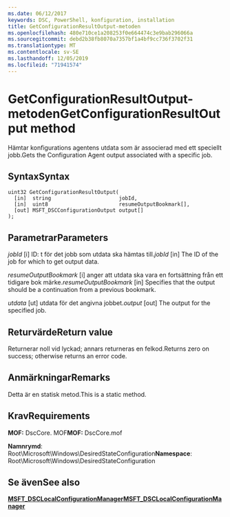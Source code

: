 ```yaml
---
ms.date: 06/12/2017
keywords: DSC, PowerShell, konfiguration, installation
title: GetConfigurationResultOutput-metoden
ms.openlocfilehash: 480e710ce1a208253f0e664474c3e9bab296066a
ms.sourcegitcommit: debd2b38fb8070a7357bf1a4bf9cc736f3702f31
ms.translationtype: MT
ms.contentlocale: sv-SE
ms.lasthandoff: 12/05/2019
ms.locfileid: "71941574"
---
```

# <a name="getconfigurationresultoutput-method"></a><span data-ttu-id="2b101-103">GetConfigurationResultOutput-metoden</span><span class="sxs-lookup"><span data-stu-id="2b101-103">GetConfigurationResultOutput method</span></span>

<span data-ttu-id="2b101-104">Hämtar konfigurations agentens utdata som är associerad med ett speciellt jobb.</span><span class="sxs-lookup"><span data-stu-id="2b101-104">Gets the Configuration Agent output associated with a specific job.</span></span>

## <a name="syntax"></a><span data-ttu-id="2b101-105">Syntax</span><span class="sxs-lookup"><span data-stu-id="2b101-105">Syntax</span></span>

```mof
uint32 GetConfigurationResultOutput(
  [in]  string                      jobId,
  [in]  uint8                       resumeOutputBookmark[],
  [out] MSFT_DSCConfigurationOutput output[]
);
```

## <a name="parameters"></a><span data-ttu-id="2b101-106">Parametrar</span><span class="sxs-lookup"><span data-stu-id="2b101-106">Parameters</span></span>

<span data-ttu-id="2b101-107">*jobId* \[i\] ID: t för det jobb som utdata ska hämtas till.</span><span class="sxs-lookup"><span data-stu-id="2b101-107">*jobId* \[in\] The ID of the job for which to get output data.</span></span>

<span data-ttu-id="2b101-108">*resumeOutputBookmark* \[i\] anger att utdata ska vara en fortsättning från ett tidigare bok märke.</span><span class="sxs-lookup"><span data-stu-id="2b101-108">*resumeOutputBookmark* \[in\] Specifies that the output should be a continuation from a previous bookmark.</span></span>

<span data-ttu-id="2b101-109">*utdata* \[ut\] utdata för det angivna jobbet.</span><span class="sxs-lookup"><span data-stu-id="2b101-109">*output* \[out\] The output for the specified job.</span></span>

## <a name="return-value"></a><span data-ttu-id="2b101-110">Returvärde</span><span class="sxs-lookup"><span data-stu-id="2b101-110">Return value</span></span>

<span data-ttu-id="2b101-111">Returnerar noll vid lyckad; annars returneras en felkod.</span><span class="sxs-lookup"><span data-stu-id="2b101-111">Returns zero on success; otherwise returns an error code.</span></span>

## <a name="remarks"></a><span data-ttu-id="2b101-112">Anmärkningar</span><span class="sxs-lookup"><span data-stu-id="2b101-112">Remarks</span></span>

<span data-ttu-id="2b101-113">Detta är en statisk metod.</span><span class="sxs-lookup"><span data-stu-id="2b101-113">This is a static method.</span></span>

## <a name="requirements"></a><span data-ttu-id="2b101-114">Krav</span><span class="sxs-lookup"><span data-stu-id="2b101-114">Requirements</span></span>

<span data-ttu-id="2b101-115">**MOF:** DscCore. MOF</span><span class="sxs-lookup"><span data-stu-id="2b101-115">**MOF:** DscCore.mof</span></span>

<span data-ttu-id="2b101-116">**Namnrymd**: Root\Microsoft\Windows\DesiredStateConfiguration</span><span class="sxs-lookup"><span data-stu-id="2b101-116">**Namespace**: Root\Microsoft\Windows\DesiredStateConfiguration</span></span>

## <a name="see-also"></a><span data-ttu-id="2b101-117">Se även</span><span class="sxs-lookup"><span data-stu-id="2b101-117">See also</span></span>

[<span data-ttu-id="2b101-118">**MSFT_DSCLocalConfigurationManager**</span><span class="sxs-lookup"><span data-stu-id="2b101-118">**MSFT_DSCLocalConfigurationManager**</span></span>](msft-dsclocalconfigurationmanager.md)
